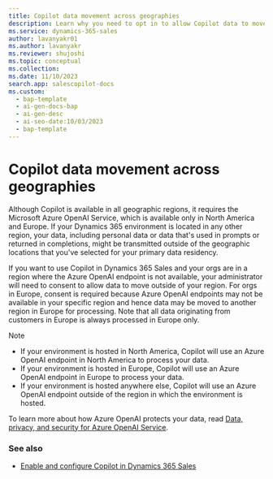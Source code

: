 ```yaml
---
title: Copilot data movement across geographies
description: Learn why you need to opt in to allow Copilot data to move outside of your default geography and how Azure OpenAI protects your data in transit.
ms.service: dynamics-365-sales
author: lavanyakr01
ms.author: lavanyakr
ms.reviewer: shujoshi
ms.topic: conceptual
ms.collection:
ms.date: 11/10/2023
search.app: salescopilot-docs
ms.custom:
  - bap-template
  - ai-gen-docs-bap
  - ai-gen-desc
  - ai-seo-date:10/03/2023
  - bap-template
---
```


# Copilot data movement across geographies

Although Copilot is available in all geographic regions, it requires the Microsoft Azure OpenAI Service, which is available only in North America and Europe. If your Dynamics 365 environment is located in any other region, your data, including personal data or data that's used in prompts or returned in completions, might be transmitted outside of the geographic locations that you've selected for your primary data residency.

If you want to use Copilot in Dynamics 365 Sales and your orgs are in a region where the Azure OpenAI endpoint is not available, your administrator will need to consent to allow data to move outside of your region. For orgs in Europe, consent is required because Azure OpenAI endpoints may not be available in your specific region and hence data may be moved to another region in Europe for processing. Note that all data originating from customers in Europe is always processed in Europe only.

> [!NOTE]
> - If your environment is hosted in North America, Copilot will use an Azure OpenAI endpoint in North America to process your data.
> - If your environment is hosted in Europe, Copilot will use an Azure OpenAI endpoint in Europe to process your data.
> - If your environment is hosted anywhere else, Copilot will use an Azure OpenAI endpoint outside of the region in which the environment is hosted.

To learn more about how Azure OpenAI protects your data, read [Data, privacy, and security for Azure OpenAI Service](/legal/cognitive-services/openai/data-privacy#preventing-abuse-and-harmful-content-generation).

### See also

- [Enable and configure Copilot in Dynamics 365 Sales](enable-setup-copilot.md)
